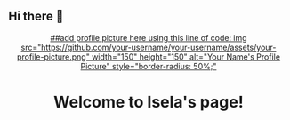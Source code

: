 ## Hi there 👋
<div align="center">
  <a href="https://github.com/itsjust-isela">
    ##add profile picture here using this line of code: img src="https://github.com/your-username/your-username/assets/your-profile-picture.png" width="150" height="150" alt="Your Name's Profile Picture" style="border-radius: 50%;"
  </a>
  <h1>Welcome to Isela's page!</h1>
</div>

<!--
**itsjust-isela/itsjust-isela** is a ✨ _special_ ✨ repository because its `README.md` (this file) appears on your GitHub profile.

Here are some ideas to get you started:

- 🔭 I’m currently working on ...
- 🌱 I’m currently learning ...
- 👯 I’m looking to collaborate on ...
- 🤔 I’m looking for help with ...
- 💬 Ask me about ...
- 📫 How to reach me: ...
- 😄 Pronouns: ...
- ⚡ Fun fact: ...
-->
